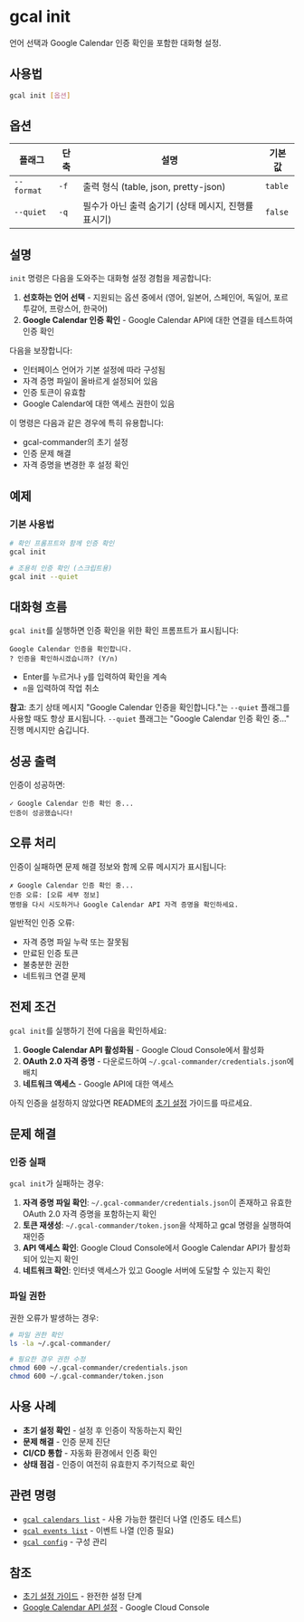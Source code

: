 # gcal init

언어 선택과 Google Calendar 인증 확인을 포함한 대화형 설정.

## 사용법

```bash
gcal init [옵션]
```

## 옵션

| 플래그 | 단축 | 설명 | 기본값 |
|--------|------|------|--------|
| `--format` | `-f` | 출력 형식 (table, json, pretty-json) | `table` |
| `--quiet` | `-q` | 필수가 아닌 출력 숨기기 (상태 메시지, 진행률 표시기) | `false` |

## 설명

`init` 명령은 다음을 도와주는 대화형 설정 경험을 제공합니다:

1. **선호하는 언어 선택** - 지원되는 옵션 중에서 (영어, 일본어, 스페인어, 독일어, 포르투갈어, 프랑스어, 한국어)
2. **Google Calendar 인증 확인** - Google Calendar API에 대한 연결을 테스트하여 인증 확인

다음을 보장합니다:
- 인터페이스 언어가 기본 설정에 따라 구성됨
- 자격 증명 파일이 올바르게 설정되어 있음
- 인증 토큰이 유효함
- Google Calendar에 대한 액세스 권한이 있음

이 명령은 다음과 같은 경우에 특히 유용합니다:
- gcal-commander의 초기 설정
- 인증 문제 해결
- 자격 증명을 변경한 후 설정 확인

## 예제

### 기본 사용법

```bash
# 확인 프롬프트와 함께 인증 확인
gcal init

# 조용히 인증 확인 (스크립트용)
gcal init --quiet
```

## 대화형 흐름

`gcal init`를 실행하면 인증 확인을 위한 확인 프롬프트가 표시됩니다:

```
Google Calendar 인증을 확인합니다.
? 인증을 확인하시겠습니까? (Y/n) 
```

- Enter를 누르거나 `y`를 입력하여 확인을 계속
- `n`을 입력하여 작업 취소

**참고**: 초기 상태 메시지 "Google Calendar 인증을 확인합니다."는 `--quiet` 플래그를 사용할 때도 항상 표시됩니다. `--quiet` 플래그는 "Google Calendar 인증 확인 중..." 진행 메시지만 숨깁니다.

## 성공 출력

인증이 성공하면:

```
✓ Google Calendar 인증 확인 중...
인증이 성공했습니다!
```

## 오류 처리

인증이 실패하면 문제 해결 정보와 함께 오류 메시지가 표시됩니다:

```
✗ Google Calendar 인증 확인 중...
인증 오류: [오류 세부 정보]
명령을 다시 시도하거나 Google Calendar API 자격 증명을 확인하세요.
```

일반적인 인증 오류:
- 자격 증명 파일 누락 또는 잘못됨
- 만료된 인증 토큰
- 불충분한 권한
- 네트워크 연결 문제

## 전제 조건

`gcal init`를 실행하기 전에 다음을 확인하세요:

1. **Google Calendar API 활성화됨** - Google Cloud Console에서 활성화
2. **OAuth 2.0 자격 증명** - 다운로드하여 `~/.gcal-commander/credentials.json`에 배치
3. **네트워크 액세스** - Google API에 대한 액세스

아직 인증을 설정하지 않았다면 README의 [초기 설정](../README.md#초기-설정) 가이드를 따르세요.

## 문제 해결

### 인증 실패

`gcal init`가 실패하는 경우:

1. **자격 증명 파일 확인**: `~/.gcal-commander/credentials.json`이 존재하고 유효한 OAuth 2.0 자격 증명을 포함하는지 확인
2. **토큰 재생성**: `~/.gcal-commander/token.json`을 삭제하고 gcal 명령을 실행하여 재인증
3. **API 액세스 확인**: Google Cloud Console에서 Google Calendar API가 활성화되어 있는지 확인
4. **네트워크 확인**: 인터넷 액세스가 있고 Google 서버에 도달할 수 있는지 확인

### 파일 권한

권한 오류가 발생하는 경우:

```bash
# 파일 권한 확인
ls -la ~/.gcal-commander/

# 필요한 경우 권한 수정
chmod 600 ~/.gcal-commander/credentials.json
chmod 600 ~/.gcal-commander/token.json
```

## 사용 사례

- **초기 설정 확인** - 설정 후 인증이 작동하는지 확인
- **문제 해결** - 인증 문제 진단
- **CI/CD 통합** - 자동화 환경에서 인증 확인
- **상태 점검** - 인증이 여전히 유효한지 주기적으로 확인

## 관련 명령

- [`gcal calendars list`](calendars-list.md) - 사용 가능한 캘린더 나열 (인증도 테스트)
- [`gcal events list`](events-list.md) - 이벤트 나열 (인증 필요)
- [`gcal config`](config.md) - 구성 관리

## 참조

- [초기 설정 가이드](../README.md#초기-설정) - 완전한 설정 단계
- [Google Calendar API 설정](https://console.cloud.google.com/) - Google Cloud Console